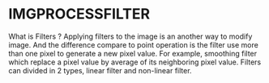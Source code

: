 # IMGPROCESSFILTER

What is Filters ?
Applying filters to the image is an another way to modify image. And the difference compare to point operation is the filter use more than one pixel to generate a new pixel value. For example, smoothing filter which replace a pixel value by average of its neighboring pixel value. Filters can divided in 2 types, linear filter and non-linear filter.
